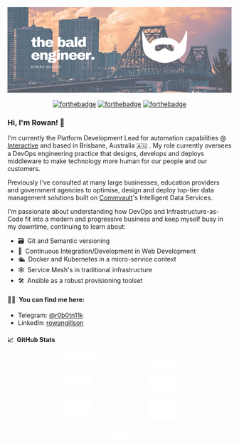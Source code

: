 <p align="center">
  <img src="assets/the-bald-engineer.png">
</p>

<div align="center">

[![forthebadge](https://forthebadge.com/images/badges/contains-technical-debt.svg)](https://forthebadge.com)
[![forthebadge](https://forthebadge.com/images/badges/made-with-out-pants.svg)](https://forthebadge.com)
[![forthebadge](https://forthebadge.com/images/badges/powered-by-overtime.svg)](https://forthebadge.com)

</div>

### Hi, I'm Rowan! 👋

I'm currently the Platform Development Lead for automation capabilities @
[Interactive](https://www.interactive.com.au) and based in Brisbane, Australia
🇦🇺&puncsp;. My role currently oversees a DevOps engineering practice that
designs, develops and deploys middleware to make technology more human for our
people and our customers.

Previously I've consulted at many large businesses, education providers and
government agencies to optimise, design and deploy top-tier data management
solutions built on [Commvault](https://www.commvault.com/)'s Intelligent Data
Services.

I'm passionate about understanding how DevOps and Infrastructure-as-Code fit
into a modern and progressive business and keep myself busy in my downtime,
continuing to learn about:

- 🗃&ensp;Git and Semantic versioning
- 🚂&ensp;Continuous Integration/Development in Web Development
- 🛳&ensp;Docker and Kubernetes in a micro-service context
- 🕸&ensp;Service Mesh's in traditional infrastructure
- 🛠&ensp;Ansible as a robust provisioning toolset

#### 🤝🏻&ensp;You can find me here:

- Telegram: [@r0b0tn11k](https://t.me/r0b0tn11k "My Telegram")
- LinkedIn:
  [rowangillson](https://www.linkedin.com/in/rowangillson/ "My LinkedIn Profile")

#### 📈&ensp;GitHub Stats

<div align="center" style="display: flex; flex-wrap: wrap; justify-content: center; align-items: flex-start; text-align: center;">

  <div style="width: 40%; margin-bottom: 10px;">
    <img src="./assets/header.svg" alt="Image 1" width="40%">
  </div>

  <div style="width: 33%; margin: 10px;">
    <img src="./assets/repositories.svg" alt="Image 2" width="40%">
  </div>

  <div style="width: 33%; margin: 10px;">
    <img src="./assets/activity.svg" alt="Image 3" width="40%">
  </div>

  <div style="width: 33%; margin: 10px;">
    <img src="./assets/isocalendar.svg" alt="Image 4" width="40%">
  </div>

  <div style="width: 33%; margin: 10px;">
    <img src="./assets/wakatime.svg" alt="Image 5" width="40%">
  </div>

  <div style="width: 33%; margin: 10px;">
    <img src="./assets/habits.svg" alt="Image 6" width="40%">
  </div>

  <div style="width: 33%; margin: 10px;">
    <img src="./assets/achievements.svg" alt="Image 7" width="40%">
  </div>

</div>

<!--
  <a href="https://github.com/anuraghazra/github-readme-stats">
  <img align="center" src="https://github-readme-stats-arrrgi.vercel.app/api?username=arrrgi&show_icons=true&theme=synthwave&count_private=true&hide_border=true&hide_title=true&bg_color=fafbfc" />
-->
</a>

<!--
**arrrgi/arrrgi** is a ✨ _special_ ✨ repository because its `README.md` (this file) appears on your GitHub profile.

Here are some ideas to get you started:

- 🔭 I’m currently working on ...
- 🌱 I’m currently learning ...
- 👯 I’m looking to collaborate on ...
- 🤔 I’m looking for help with ...
- 💬 Ask me about ...
- 📫 How to reach me: ...
- 😄 Pronouns: ...
- ⚡ Fun fact: ...
-->
